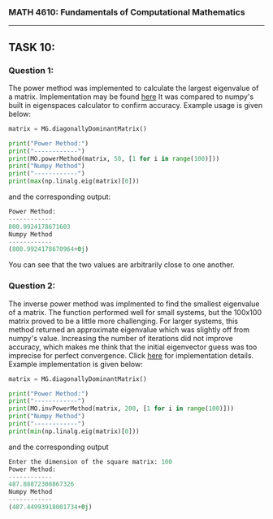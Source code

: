 ### MATH 4610: Fundamentals of Computational Mathematics 
***

## TASK 10:

### Question 1:

The power method was implemented to calculate the largest eigenvalue of a matrix. Implementation may be found [here](https://github.com/HyrumHansen/math4610/blob/main/code/task10/powerMethod.md) It was compared to numpy's built in eigenspaces calculator to confirm accuracy. Example usage is given below:

```python
matrix = MG.diagonallyDominantMatrix()

print("Power Method:")
print("------------")
print(MO.powerMethod(matrix, 50, [1 for i in range(100)]))
print("Numpy Method")
print("------------")
print(max(np.linalg.eig(matrix)[0]))
```

and the corresponding output:

```python
Power Method:
------------
800.9924178671603
Numpy Method
------------
(800.9924178670964+0j)
```

You can see that the two values are arbitrarily close to one another.

### Question 2:

The inverse power method was implmented to find the smallest eigenvalue of a matrix. The function performed well for small systems, but the 100x100 matrix proved to be a little more challenging. For larger systems, this method returned an approximate eigenvalue which was slightly off from numpy's value. Increasing the number of iterations did not improve accuracy, which makes me think that the initial eigenvector guess was too imprecise for perfect convergence. Click [here](https://github.com/HyrumHansen/math4610/blob/main/code/task10/invPowerMethod.md) for implementation details. Example implementation is given below:

```python
matrix = MG.diagonallyDominantMatrix()

print("Power Method:")
print("------------")
print(MO.invPowerMethod(matrix, 200, [1 for i in range(100)]))
print("Numpy Method")
print("------------")
print(min(np.linalg.eig(matrix)[0]))
```

and the corresponding output

```python
Enter the dimension of the square matrix: 100
Power Method:
------------
487.88872308867326
Numpy Method
------------
(487.44993918001734+0j)
```
